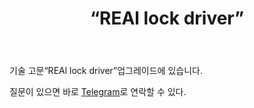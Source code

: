 ﻿---
layout: post-ea

group: 기술 고문 
title: “REAl lock driver”
meta: REAl lock driver
logo: real_lock_driver.svg
order: 4

category: ea

og: img/og-real-lock-driver.jpg

lang: kr
ref: real_lock_driver
---

기술 고문“REAl lock driver”업그레이드에 있습니다.

질문이 있으면 바로 <a href="https://t.me/chutkoy" target="_blank">Telegram</a>로 연락할 수 있다.
